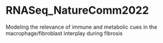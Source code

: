# RNASeq_NatureComm2022
Modeling the relevance of immune and metabolic cues in the macrophage/fibroblast interplay during fibrosis
